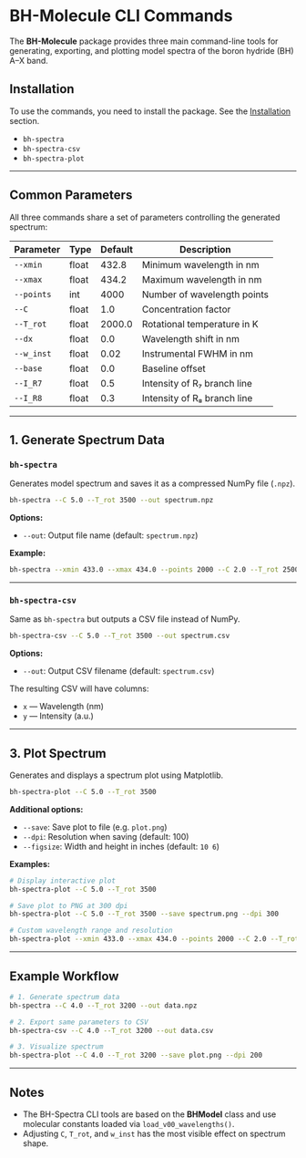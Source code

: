 # BH-Molecule CLI Commands

The **BH-Molecule** package provides three main command-line tools for generating, exporting, and plotting model spectra of the boron hydride (BH) A–X band.

## Installation

To use the commands, you need to install the package. See the [Installation](index.md#installation) section.

* `bh-spectra`
* `bh-spectra-csv`
* `bh-spectra-plot`

---

## Common Parameters

All three commands share a set of parameters controlling the generated spectrum:

| Parameter  | Type  | Default | Description                 |
| ---------- | ----- | ------- | --------------------------- |
| `--xmin`   | float | 432.8   | Minimum wavelength in nm    |
| `--xmax`   | float | 434.2   | Maximum wavelength in nm    |
| `--points` | int   | 4000    | Number of wavelength points |
| `--C`      | float | 1.0     | Concentration factor        |
| `--T_rot`  | float | 2000.0  | Rotational temperature in K |
| `--dx`     | float | 0.0     | Wavelength shift in nm      |
| `--w_inst` | float | 0.02    | Instrumental FWHM in nm     |
| `--base`   | float | 0.0     | Baseline offset             |
| `--I_R7`   | float | 0.5     | Intensity of R₇ branch line |
| `--I_R8`   | float | 0.3     | Intensity of R₈ branch line |

---

## 1. Generate Spectrum Data
### `bh-spectra`

Generates model spectrum and saves it as a compressed NumPy file (`.npz`).

```bash
bh-spectra --C 5.0 --T_rot 3500 --out spectrum.npz
```

**Options:**

* `--out`: Output file name (default: `spectrum.npz`)

**Example:**

```bash
bh-spectra --xmin 433.0 --xmax 434.0 --points 2000 --C 2.0 --T_rot 2500 --out my_spectrum.npz
```

---

### `bh-spectra-csv`

Same as `bh-spectra` but outputs a CSV file instead of NumPy.

```bash
bh-spectra-csv --C 5.0 --T_rot 3500 --out spectrum.csv
```

**Options:**

* `--out`: Output CSV filename (default: `spectrum.csv`)

The resulting CSV will have columns:

* `x` — Wavelength (nm)
* `y` — Intensity (a.u.)

---

## 3. Plot Spectrum

Generates and displays a spectrum plot using Matplotlib.

```bash
bh-spectra-plot --C 5.0 --T_rot 3500
```

**Additional options:**

* `--save`: Save plot to file (e.g. `plot.png`)
* `--dpi`: Resolution when saving (default: 100)
* `--figsize`: Width and height in inches (default: `10 6`)

**Examples:**

```bash
# Display interactive plot
bh-spectra-plot --C 5.0 --T_rot 3500

# Save plot to PNG at 300 dpi
bh-spectra-plot --C 5.0 --T_rot 3500 --save spectrum.png --dpi 300

# Custom wavelength range and resolution
bh-spectra-plot --xmin 433.0 --xmax 434.0 --points 2000 --C 2.0 --T_rot 2500
```

---

## Example Workflow

```bash
# 1. Generate spectrum data
bh-spectra --C 4.0 --T_rot 3200 --out data.npz

# 2. Export same parameters to CSV
bh-spectra-csv --C 4.0 --T_rot 3200 --out data.csv

# 3. Visualize spectrum
bh-spectra-plot --C 4.0 --T_rot 3200 --save plot.png --dpi 200
```

---

## Notes

* The BH-Spectra CLI tools are based on the **BHModel** class and use molecular constants loaded via `load_v00_wavelengths()`.
* Adjusting `C`, `T_rot`, and `w_inst` has the most visible effect on spectrum shape.
